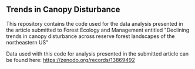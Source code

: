 ## Trends in Canopy Disturbance
This repository contains the code used for the data analysis presented in the article submitted to Forest Ecology and Management entitled "Declining trends in canopy disturbance across reserve forest landscapes of the northeastern US"

Data used with this code for analysis presented in the submitted article can be found here: https://zenodo.org/records/13869492

